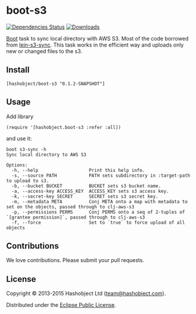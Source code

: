# boot-s3

[![Dependencies Status](https://jarkeeper.com/hashobject/boot-s3/status.svg)](https://jarkeeper.com/hashobject/boot-s3)
[![Downloads](https://jarkeeper.com/hashobject/boot-s3/downloads.svg)](https://jarkeeper.com/hashobject/boot-s3)

[Boot](http://boot-clj.com/) task to sync local directory with AWS S3.
Most of the code borrowed from [lein-s3-sync](https://github.com/kanej/lein-s3-sync).
This task works in the efficient way and uploads only new or changed files to the s3.

## Install

```
[hashobject/boot-s3 "0.1.2-SNAPSHOT"]
```

## Usage

Add library
```
(require '[hashobject.boot-s3 :refer :all])
```
and use it:

```
boot s3-sync -h
Sync local directory to AWS S3

Options:
  -h, --help                   Print this help info.
  -s, --source PATH            PATH sets subdirectory in :target-path to upload to s3.
  -b, --bucket BUCKET          BUCKET sets s3 bucket name.
  -a, --access-key ACCESS_KEY  ACCESS_KEY sets s3 access key.
  -k, --secret-key SECRET      SECRET sets s3 secret key.
  -m, --metadata META          Conj META onto a map with metadata to set on the objects, passed through to clj-aws-s3
  -p, --permissions PERMS      Conj PERMS onto a seq of 2-tuples of `[grantee permission]`, passed through to clj-aws-s3
  -f, --force                  Set to `true` to force upload of all objects
```

## Contributions

We love contributions. Please submit your pull requests.


## License

Copyright © 2013-2015 Hashobject Ltd (team@hashobject.com).

Distributed under the [Eclipse Public License](http://opensource.org/licenses/eclipse-1.0).
